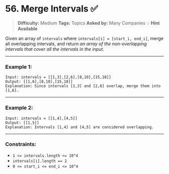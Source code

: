 # 56. Merge Intervals ✅

> **Difficulty:** Medium
> **Tags:** Topics
> **Asked by:** Many Companies
> 💡 **Hint Available**

Given an array of `intervals` where `intervals[i] = [start_i, end_i]`, merge all overlapping intervals, and return *an array of the non-overlapping intervals that cover all the intervals in the input*.

---

### Example 1:

```text
Input: intervals = [[1,3],[2,6],[8,10],[15,18]]
Output: [[1,6],[8,10],[15,18]]
Explanation: Since intervals [1,3] and [2,6] overlap, merge them into [1,6].
```

---

### Example 2:

```text
Input: intervals = [[1,4],[4,5]]
Output: [[1,5]]
Explanation: Intervals [1,4] and [4,5] are considered overlapping.
```

---

### Constraints:

* `1 <= intervals.length <= 10^4`
* `intervals[i].length == 2`
* `0 <= start_i <= end_i <= 10^4`
